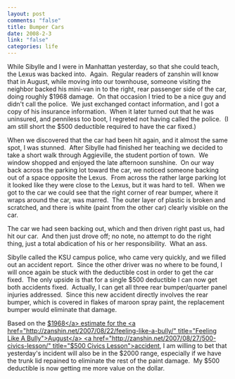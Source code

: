 ```yaml
--- 
layout: post
comments: "false"
title: Bumper Cars
date: 2008-2-3
link: "false"
categories: life
---
```

While Sibylle and I were in Manhattan yesterday, so that she could teach, the Lexus was backed into.  Again.  Regular readers of zanshin will know that in August, while moving into our townhouse, someone visiting the neighbor backed his mini-van in to the right, rear passenger side of the car, doing roughly $1968 damage.  On that occasion I tried to be a nice guy and didn't call the police.  We just exchanged contact information, and I got a copy of his insurance information.  When it later turned out that he was uninsured, and penniless too boot, I regreted not having called the police.  (I am still short the $500 deductible required to have the car fixed.)

When we discovered that the car had been hit again, and it almost the same spot, I was stunned.  After Sibylle had finished her teaching we decided to take a short walk through Aggieville, the student portion of town.  We window shopped and enjoyed the late afternoon sunshine.  On our way back across the parking lot toward the car, we noticed someone backing out of a space opposite the Lexus.  From across the rather large parking lot it looked like they were close to the Lexus, but it was hard to tell.  When we got to the car we could see that the right corner of rear bumper, where it wraps around the car, was marred.  The outer layer of plastic is broken and scratched, and there is white (paint from the other car) clearly visible on the car.

The car we had seen backing out, which and then driven right past us, had hit our car.  And then just drove off; no note, no attempt to do the right thing, just a total abdication of his or her responsibility.  What an ass.

Sibylle called the KSU campus police, who came very quickly, and we filled out an accident report.  Since the other driver was no where to be found, I will once again be stuck with the deductible cost in order to get the car fixed.  The only upside is that for a single $500 deductible I can now get both accidents fixed.  Actually, I can get all three rear bumper/quarter panel injuries addressed.  Since this new accident directly involves the rear bumper, which is covered in flakes of maroon spray paint, the replacement bumper would eliminate that damage.

Based on the <a href="http://zanshin.net/2007/08/14/1968/" title="$1968">$1968</a> estimate for the <a href="http://zanshin.net/2007/08/22/feeling-like-a-bully/" title="Feeling Like A Bully">August</a> <a href="http://zanshin.net/2007/08/27/500-civics-lesson/" title="$500 Civics Lesson">accident</a>, I am willing to bet that yesterday's incident will also be in the $2000 range, especially if we have the trunk lid repained to eliminate the rest of the paint damage.  My $500 deductible is now getting me more value on the dollar.
